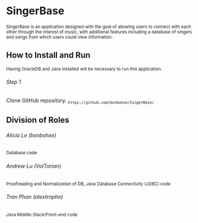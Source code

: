 # SingerBase
<sub>SingerBase is an application designed with the goal of allowing users to connect with each other through the interest of music, with additional features including a database of singers and songs from which users could view information.</sub>
## How to Install and Run
<sub>Having OracleDB and Java installed will be necessary to run this application.</sub>
###### Step 1
Clone GitHub repository.
<sub>`https://github.com/bxnbohxe/SingerBase/`</sub>
## Division of Roles
###### Alicia Le (bxnbohxe)
<sub>Database code</sub>
###### Andrew Lu (VolTorian)
<sub>Proofreading and Normalization of DB, Java Database Connectivity (JDBC) code</sub>
###### Tran Phan (alextrnphn)
<sub>Java Middle-Stack/Front-end code</sub>
